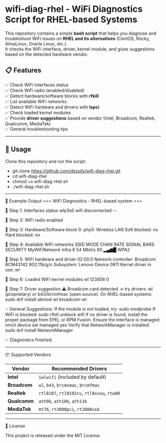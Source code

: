 # wifi-diag-rhel - WiFi Diagnostics Script for RHEL-based Systems


This repository contains a simple **bash script** that helps you diagnose and troubleshoot WiFi issues on **RHEL and its alternatives** (CentOS, Rocky, AlmaLinux, Oracle Linux, etc.).  
It checks the WiFi interface, driver, kernel module, and gives suggestions based on the detected hardware vendor.

## 📋 Features
✅ Check WiFi interfaces status  
✅ Check WiFi radio (enabled/disabled)  
✅ Detect hardware/software blocks with **rfkill**  
✅ List available WiFi networks  
✅ Detect WiFi hardware and drivers with **lspci**  
✅ Check loaded kernel modules  
✅ Provide **driver suggestions** based on vendor (Intel, Broadcom, Realtek, Qualcomm, MediaTek)  
✅ General troubleshooting tips

------

 ## 🚀 Usage

Clone this repository and run the script:

- git clone https://github.com/dzsolly/wifi-diag-rhel.git
- cd wifi-diag-rhel
- chmod +x wifi-diag-rhel.sh
- ./wifi-diag-rhel.sh

------

📸 Example Output
=== WiFi Diagnostics - RHEL-based system ===

🔹 Step 1: Interfaces status
wlp3s0  wifi  disconnected  --

🔹 Step 2: WiFi radio
enabled

🔹 Step 3: Hardware/Software block
0: phy0: Wireless LAN
    Soft blocked: no
    Hard blocked: no

🔹 Step 4: Available WiFi networks
SSID             MODE   CHAN  RATE   SIGNAL  BARS  SECURITY
MyWiFiNetwork    Infra  6     54 Mbit/s  80   ▂▄▆█  WPA2

🔹 Step 5: WiFi hardware and driver
02:00.0 Network controller: Broadcom BCM43142 802.11b/g/n
    Subsystem: Lenovo Device 0611
    Kernel driver in use: wl

🔹 Step 6: Loaded WiFi kernel modules
wl                123456  0

🔹 Step 7: Driver suggestion
⚠️ Broadcom card detected → try drivers: wl (proprietary) or b43/brcmfmac (open source).
   On RHEL-based systems: sudo dnf install akmod-wl broadcom-wl

💡 General Suggestions:
If the module is not loaded, try: sudo modprobe <module>
If WiFi is blocked: sudo rfkill unblock wifi
If no driver is found, install the proper package from EPEL or RPM Fusion.
Ensure the interface is managed: nmcli device set <interface> managed yes
Verify that NetworkManager is installed: sudo dnf install NetworkManager

✅ Diagnostics finished.

------

📦 Supported Vendors

| Vendor       | Recommended Drivers                         |
| ------------ | ------------------------------------------- |
| **Intel**    | `iwlwifi` (included by default)             |
| **Broadcom** | `wl`, `b43`, `brcmsmac`, `brcmfmac`         |
| **Realtek**  | `rtl8187`, `rtl8192cu`, `rtl8xxxu`, `rtw88` |
| **Qualcomm** | `ath9k`, `ath10k`, `ath11k`                 |
| **MediaTek** | `mt76`, `rt2800pci`, `rt2800usb`            |

------

📝 License

This project is released under the MIT License.
